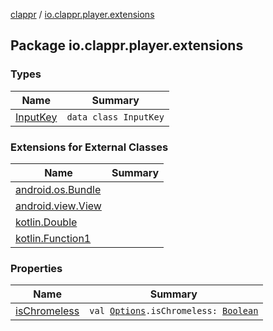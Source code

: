 [clappr](../index.md) / [io.clappr.player.extensions](./index.md)

## Package io.clappr.player.extensions

### Types

| Name | Summary |
|---|---|
| [InputKey](-input-key/index.md) | `data class InputKey` |

### Extensions for External Classes

| Name | Summary |
|---|---|
| [android.os.Bundle](android.os.-bundle/index.md) |  |
| [android.view.View](android.view.-view/index.md) |  |
| [kotlin.Double](kotlin.-double/index.md) |  |
| [kotlin.Function1](kotlin.-function1/index.md) |  |

### Properties

| Name | Summary |
|---|---|
| [isChromeless](is-chromeless.md) | `val `[`Options`](../io.clappr.player.base/-options/index.md)`.isChromeless: `[`Boolean`](https://kotlinlang.org/api/latest/jvm/stdlib/kotlin/-boolean/index.html) |
